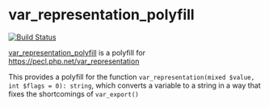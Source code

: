 var_representation_polyfill
=============================

[![Build Status](https://github.com/TysonAndre/var_representation_polyfill/actions/workflows/main.yml/badge.svg?branch=main)](https://github.com/TysonAndre/var_representation_polyfill/actions/workflows/main.yml?query=branch%3Amain)

[var_representation_polyfill](https://github.com/TysonAndre/var_representation_polyfill) is a polyfill for https://pecl.php.net/var_representation

This provides a polyfill for the function `var_representation(mixed $value, int $flags = 0): string`, which converts a
variable to a string in a way that fixes the shortcomings of `var_export()`
